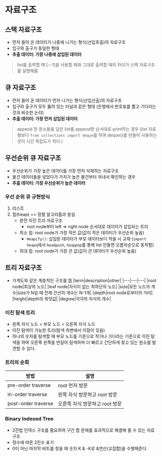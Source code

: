 # 자료구조
## 스택 자료구조
- 먼저 들어 온 데이터가 나중에 나가는 형식(선입후출)의 자료구조
- 입구와 출구가 동일한 형태
- **추출 데이터: 가장 나중에 삽입된 데이터**

> list를 출력할 때 [::-1]을 사용할 때와 그대로 출력할 때의 차이가 스택 자료구조를 설명해줌

## 큐 자료구조
- 먼저 들어 온 데이터가 먼저 나가는 형식(선입선출)의 자료구조
- 입구와 출구가 모두 뚫려 있는 터널과 같은 형태 (은행에서 번호표를 뽑고 기다리는 것과 비슷한 논리)
- **추출 데이터: 가장 먼저 삽입된 데이터**

> append 한 원소들을 담은 list를 append한 순서대로 print하는 경우 (list 자료형보다 `from collections import deque`를 하여 deque()를 만들어 사용하는 것이 시간 복잡도가 적다.)

## 우선순위 큐 자료구조
- 우선순위가 가장 높은 데이터를 가장 먼저 삭제하는 자료구조
- 물건 데이터들을 넣었다가 가치가 높은 물건부터 꺼내서 확인하는 경우
- **추출 데이터: 가장 우선순위가 높은 데이터**

### 우선 순위 큐 규현방식
1. 리스트
2. 힙(heap) => 정렬 알고리즘과 동일
   - 완전 이진 트리 자료구조
     - root node부터 left => right node 순서대로 데이터가 삽입되는 트리
   - 최소 힙: root node가 가장 작은 값(값이 작은 데이터가 우선순위 높음)
     - `Heapify()`: 삽입된 데이터가 부모 데이터보다 작을 시 교체 (`import heapq`에서 `headpush`, `heappop`를 통해 list 만들면 오름차순으로 동작함)
   - 최대 힙: root node가 가장 큰 값(값이 큰 데이터가 우선순위 높음)

## 트리 자료구조
- 가계도와 같은 계층적인 구조를 띔
|term|description|other|
|---|---|---|
|root node|최상위 노드|
|leaf node|자식이 없는 최하단의 노드|
|size|모든 노드의 개수|size가 N일 때 전체 간선의 개수는 N-1개|
|depth|root node로부터의 거리|
|height|depth의 최댓값|
|degree|각각의 자식의 개수|

### 이진 탐색 트리
- 왼쪽 자식 노드 < 부모 노드 < 오른쪽 자식 노드
- 이진 탐색이 가능한 트리(탐색 측변에서 이점이 있음)
- 하나의 숫자를 탐색할 때 부모 노드를 기준으로 작거나 크다라는 기준으로 이진 탐색을 하여 오른쪽 왼쪽을 번갈아 탐색하며 더 빠르고 간단하게 찾고 있는 원소를 발견할 수 있다.

### 트리의 순회
|방법|설명|
|---|---|
|pre-order traverse|root 먼저 방문|
|in-order traverse|왼쪽 자식 방문하고 root 방문|
|post-order traverse|오른쪽 자식 방문하고 root 방문|

### Binary Indexed Tree
- 2진법 인덱스 구조를 활요하여 구간 합 문제를 효과적으로 해결해 줄 수 있는 자료구조
- 정수에 따른 2진수 표기
- 0이 아닌 마지막 비트를 찾을 때 숫자 K & -K로 &연산(교집합)을 수행해준다.

